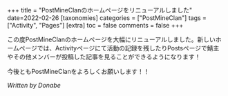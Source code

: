 +++
title = "PostMineClanのホームページをリニューアルしました"
date=2022-02-26
[taxonomies]
categories = ["PostMineClan"]
tags = ["Activity", "Pages"]
[extra]
toc = false
comments = false
+++

この度PostMineClanのホームページを大幅にリニューアルしました。新しいホームページでは、Activityページにて活動の記録を残したりPostsページで鯖主やその他メンバーが投稿した記事を見ることができるようになります！


今後ともPostMineClanをよろしくお願いします！！


_Written by Donabe_
